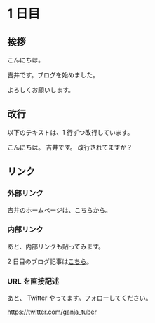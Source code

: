 # 1 日目

## 挨拶

こんにちは。

吉井です。ブログを始めました。

よろしくお願いします。

## 改行

以下のテキストは、1 行ずつ改行しています。

こんにちは。
吉井です。
改行されてますか？

## リンク

### 外部リンク

吉井のホームページは、[こちらから](https://yoshii.pro/)。

### 内部リンク

あと、内部リンクも貼ってみます。

2 日目のブログ記事は[こちら](/blogs/blog-2)。

### URL を直接記述

あと、 Twitter やってます。フォローしてください。

https://twitter.com/ganja_tuber
